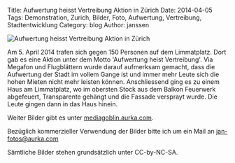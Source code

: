 Title: Aufwertung heisst Vertreibung Aktion in Zürich 
Date: 2014-04-05
Tags: Demonstration, Zurich, Bilder, Foto, Aufwertung, Vertreibung, Stadtentwicklung 
Category: blog 
Author: janssen

![Aufwertung heisst Vertreibung Aktion in Zürich](http://aurka.com/pictures/aufwertung_header.JPG)

Am 5. April 2014 trafen sich gegen 150 Personen auf dem Limmatplatz. Dort gab es eine Aktion unter dem Motto 'Aufwertung heist Vertreibung'. Via Megafon und Flugblättern wurde darauf aufmerksam gemacht, dass die Aufwertung der Stadt im vollem Gange ist und immer mehr Leute sich die hohen Mieten nicht mehr leisten können. Anschliessend ging es zu einem Haus am Limmatplatz, wo im obersten Stock aus dem Balkon Feuerwerk abgefeuert, Transparente gehängt und die Fassade versprayt wurde. Die Leute gingen dann in das Haus hinein.

Weiter Bilder gibt es unter [mediagoblin.aurka.com](http://mediagoblin.aurka.com/mediagoblin/mg.fcgi/u/janssen/collection/05-04-2014-aufwertung-heisst-vertreibung-aktion-in-zurich/).

Bezüglich kommerzieller Verwendung der Bilder bitte ich um ein Mail an jan-fotos@aurka.com

Sämtliche Bilder stehen grundsätzlich unter CC-by-NC-SA.

